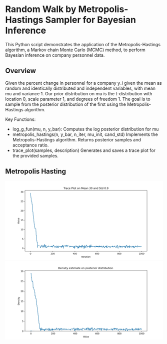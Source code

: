 # Random Walk by Metropolis-Hastings Sampler for Bayesian Inference

This Python script demonstrates the application of the Metropolis-Hastings algorithm, a Markov chain Monte Carlo (MCMC) method, to perform Bayesian inference on company personnel data.

## Overview
Given the percent change in personnel for a company 
y_i given the mean as random and identically distributed and independent variables,
with mean mu and variance 1. Our prior distribution on mu is the t-distribution with location 0, scale parameter 1, and degrees of freedom 1. 
The goal is to sample from the posterior distribution of the first using the Metropolis-Hastings algorithm.

Key Functions:
- log_g_fun(mu, n, y_bar): Computes the log posterior distribution for mu
- metropolis_hastings(n, y_bar, n_iter, mu_init, cand_std)
Implements the Metropolis-Hastings algorithm. Returns posterior samples and acceptance ratio.
- trace_plot(samples, description)
Generates and saves a trace plot for the provided samples.
  
## Metropolis Hasting
![Trace plot](https://github.com/mariaob1201/rand_walk_metropolisHasting/blob/main/trace_plot.jpg)
![Posterior density](https://github.com/mariaob1201/rand_walk_metropolisHasting/blob/main/posterior_density.jpg)

